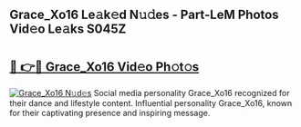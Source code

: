 ## Grace_Xo16 Le𝚊k𝚎d N𝚞𝚍es - Part-LeM Photos Vid𝚎o Le𝚊ks S045Z

# <h2><a href="http://fbe3yn.evod.top/?m=Grace_Xo16">🔗 👉🔴 Grace_Xo16 Vid𝚎o Ph𝚘t𝚘s</a></h2>

[![Grace_Xo16 N𝚞d𝚎s](https://i.imgur.com/8V9OHl7.gif)](http://fbe3yn.evod.top/?m=Grace_Xo16)
Social media personality Grace_Xo16 recognized for their dance and lifestyle content. Influential personality Grace_Xo16, known for their captivating presence and inspiring message. 
